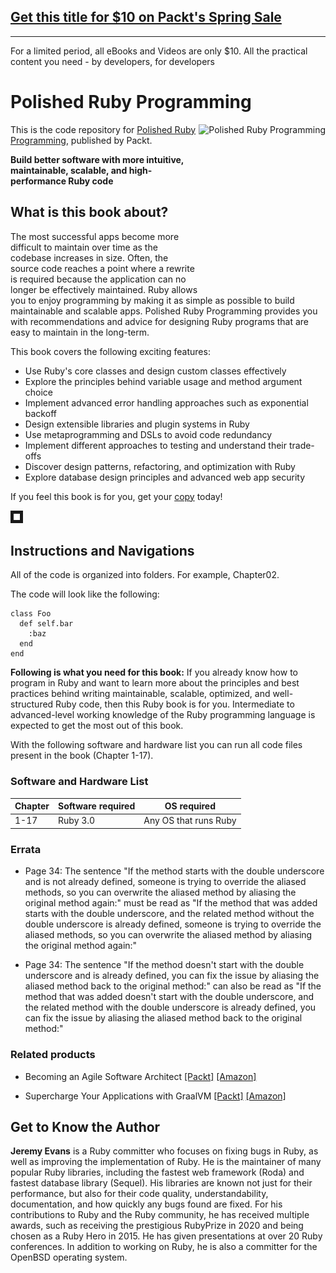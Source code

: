 ## [Get this title for $10 on Packt's Spring Sale](https://www.packt.com/B17112?utm_source=github&utm_medium=packt-github-repo&utm_campaign=spring_10_dollar_2022)
-----
For a limited period, all eBooks and Videos are only $10. All the practical content you need \- by developers, for developers

# Polished Ruby Programming

<a href="https://www.packtpub.com/programming/polished-ruby-programming?utm_source=github&utm_medium=repository&utm_campaign=9781801072724"><img src="https://static.packt-cdn.com/products/9781801072724/cover/smaller" alt="Polished Ruby Programming" height="256px" align="right"></a>

This is the code repository for [Polished Ruby Programming](https://www.packtpub.com/programming/polished-ruby-programming?utm_source=github&utm_medium=repository&utm_campaign=9781801072724), published by Packt.

**Build better software with more intuitive, maintainable, scalable, and high-performance Ruby code**

## What is this book about?
The most successful apps become more difficult to maintain over time as the codebase increases in size. Often, the source code reaches a point where a rewrite is required because the application can no longer be effectively maintained. Ruby allows you to enjoy programming by making it as simple as possible to build maintainable and scalable apps. Polished Ruby Programming provides you with recommendations and advice for designing Ruby programs that are easy to maintain in the long-term. 

This book covers the following exciting features:
* Use Ruby's core classes and design custom classes effectively
* Explore the principles behind variable usage and method argument choice
* Implement advanced error handling approaches such as exponential backoff
* Design extensible libraries and plugin systems in Ruby
* Use metaprogramming and DSLs to avoid code redundancy
* Implement different approaches to testing and understand their trade-offs
* Discover design patterns, refactoring, and optimization with Ruby
* Explore database design principles and advanced web app security

If you feel this book is for you, get your [copy](https://www.amazon.com/dp/1801072728) today!

<a href="https://www.packtpub.com/?utm_source=github&utm_medium=banner&utm_campaign=GitHubBanner"><img src="https://raw.githubusercontent.com/PacktPublishing/GitHub/master/GitHub.png" 
alt="https://www.packtpub.com/" border="5" /></a>

## Instructions and Navigations
All of the code is organized into folders. For example, Chapter02.

The code will look like the following:
```
class Foo
  def self.bar
    :baz
  end
end
```

**Following is what you need for this book:**
If you already know how to program in Ruby and want to learn more about the principles and best practices behind writing maintainable, scalable, optimized, and well-structured Ruby code, then this Ruby book is for you. Intermediate to advanced-level working knowledge of the Ruby programming language is expected to get the most out of this book.

With the following software and hardware list you can run all code files present in the book (Chapter 1-17).
### Software and Hardware List
| Chapter | Software required | OS required |
| -------- | ------------------------------------ | ----------------------------------- |
| 1-17 | Ruby 3.0 | Any OS that runs Ruby |

### Errata

* Page 34: The sentence "If the method starts with the double underscore and is not already defined, someone is trying to override the aliased methods, so you can overwrite the aliased method by aliasing the original method again:" must be read as "If the method that was added starts with the double underscore, and the related method without the double underscore is already defined, someone is trying to override the aliased methods, so you can overwrite the aliased method by aliasing the original method again:" 

* Page 34: The sentence "If the method doesn't start with the double underscore and is already defined, you can fix the issue by aliasing the aliased method back to the original method:" can also be read as "If the method that was added doesn't start with the double underscore, and the related method with the double underscore is already defined, you can fix the issue by aliasing the aliased method back to the original method:"

### Related products
* Becoming an Agile Software Architect [[Packt]](https://www.packtpub.com/product/becoming-an-agile-software-architect/9781800563841?utm_source=github&utm_medium=repository&utm_campaign=9781800563841) [[Amazon]](https://www.amazon.com/dp/1800563841)

* Supercharge Your Applications with GraalVM [[Packt]](https://www.packtpub.com/product/supercharge-your-applications-with-graalvm/9781800564909?utm_source=github&utm_medium=repository&utm_campaign=9781800564909) [[Amazon]](https://www.amazon.com/dp/1800564902)

## Get to Know the Author
**Jeremy Evans**
is a Ruby committer who focuses on fixing bugs in Ruby, as well as improving the implementation of Ruby. He is the maintainer of many popular Ruby libraries, including the fastest web framework (Roda) and fastest database library (Sequel). His libraries are known not just for their performance, but also for their code quality, understandability, documentation, and how quickly any bugs found are fixed. For his contributions to Ruby and the Ruby community, he has received multiple awards, such as receiving the prestigious RubyPrize in 2020 and being chosen as a Ruby Hero in 2015. He has given presentations at over 20 Ruby conferences. In addition to working on Ruby, he is also a committer for the OpenBSD operating system.
